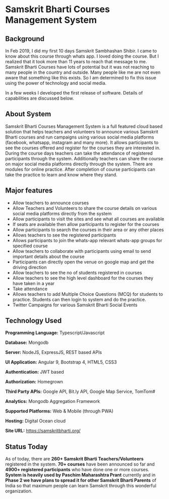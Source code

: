 # Samskrit Bharti Courses Management System
  ## Background
In Feb 2019, I did my first 10 days Samskrit Sambhashan Shibir. I came to know about this
course through whats app. I loved doing the course. But I realized that it took more than 11
years to reach that message to me. Samskrit Bharti Courses have lots of potential but it was not
reaching to many people in the country and outside. Many people like me are not even aware
that something like this exists. So I am determined to fix this issue using the power of
technology and social media.

In a few weeks I developed the first release of software. Details of capabilities are discussed
below.

  ## About System
Samskrit Bharti Courses Management System is a full featured cloud based solution that helps
teachers and volunteers to announce various Samskrit Bharti courses and run campaigns using
various social media platforms (facebook, whatsapp, instagram and many more). It allows
participants to see the courses offered and register for the courses they are interested in. During
the course days teachers can take the attendance of registered participants through the system.
Additionally teachers can share the course on major social media platforms directly through the
system. There are modules for online practice. After completion of course participants can take
the practice to learn and know where they stand.

  ## Major features
 * Allow teachers to announce courses
 * Allow Teachers and Volunteers to share the course details on various social media
platforms directly from the system
 * Allow participants to visit the sites and see what all courses are available
 * If seats are available then allow participants to register for the courses
 * Allow participants to search the courses in their area or any other places
 * Allows teachers to see the registered participants
 * Allows participants to join the whats-app relevant whats-app groups for specified course
 * Allow teachers to collaborate with participants using email to send important details
about the course
 * Participants can directly open the venue on google map and get the driving direction
 * Allow teachers to see the no of students registered in courses
 * Allow teachers to see the high level dashboard for the courses they have taken in a year
 * Take attendance
 * Allows teachers to add Multiple Choice Questions (MCQ) for students to practice.
Students can then login to system and do the practice.
 * Twitter Campaigns for various Samskrit Bharti Social Events
  ## Technology Used
 **Programming Language:** Typescript/Javascript
 
 **Database:** Mongodb
 
 **Server:** NodeJS, ExpressJS, REST based APIs
 
 **UI Application:** Angular 9, Bootstrap 4, HTML5, CSS3
 
 **Authentication:** JWT based
 
 **Authorization:** Homegrown
 
 **Third Party APIs:** Google API, Bit.ly API, Google Map Service, TomTom#
 
 **Analytics:** Mongodb Aggregation Framework
 
 **Supported Platforms:** Web & Mobile (through PWA)
 
 **Hosting:** Digital Ocean cloud
 
 **Site URL:** https://samskritbharti.org/
## Status Today
As of today, there are **260+ Samskrit Bharti Teachers/Volunteers** registered in the system.
**70+ courses** have been announced so far and **4900+ registered participants** who have done
one or more courses. **System is heavily used by Paschim Maharashtra Prant** currently and
in **Phase 2 we have plans to spread it for other Samskrit Bharti Parents** of India so that
maximum people can learn Samskrit through this wonderful organization.
